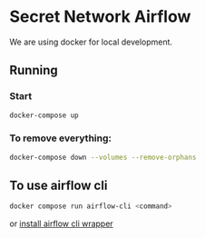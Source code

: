 # Secret Network Airflow

We are using docker for local development.

## Running

### Start

```bash
docker-compose up
```

### To remove everything:

```bash
docker-compose down --volumes --remove-orphans
```

## To use airflow cli

```bash
docker compose run airflow-cli <command>
```

or [install airflow cli wrapper](https://airflow.apache.org/docs/apache-airflow/stable/cli-and-env-variables-ref.html#installing-the-cli)

